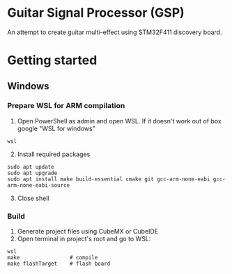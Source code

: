 # Guitar Signal Processor (GSP)

An attempt to create guitar multi-effect using STM32F411 discovery board.

# Getting started

## Windows
### Prepare WSL for ARM compilation
1. Open PowerShell as admin and open WSL. If it doesn't work out of box google "WSL for windows"
```
wsl
```
2. Install required packages
```
sudo apt update
sudo apt upgrade
sudo apt install make build-essential cmake git gcc-arm-none-eabi gcc-arm-none-eabi-source
```
3. Close shell

### Build
1. Generate project files using CubeMX or CubeIDE
2. Open terminal in project's root and go to WSL:
```
wsl
make                # compile
make flashTarget    # flash board
```
